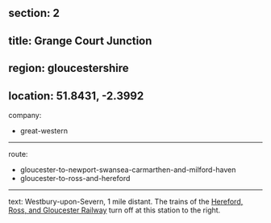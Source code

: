 section: 2
----
title: Grange Court Junction
----
region: gloucestershire
----
location: 51.8431, -2.3992
----
company:
- great-western
----
route:
- gloucester-to-newport-swansea-carmarthen-and-milford-haven
- gloucester-to-ross-and-hereford
----
text: Westbury-upon-Severn, 1 mile distant. The trains of the [Hereford, Ross, and Gloucester Railway](/routes/gloucester-to-ross-and-hereford) turn off at this station to the right.
